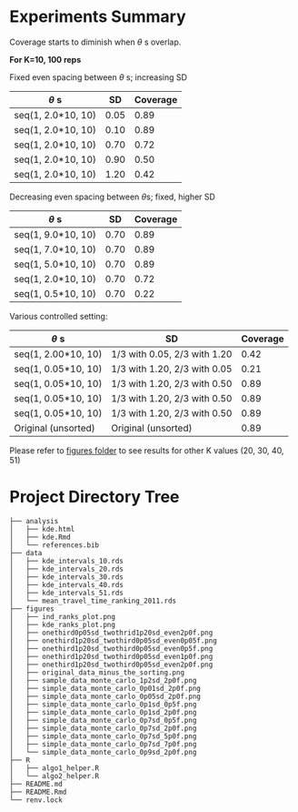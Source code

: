 # Experiments Summary

Coverage starts to diminish when $\theta$ s overlap.  

**For K=10, 100 reps**

Fixed even spacing between $\theta$ s; increasing SD

| $\theta$ s      | SD    | Coverage |
|----------------------|-------|----------|
| seq(1, 2.0*10, 10)   | 0.05  | 0.89     |
| seq(1, 2.0*10, 10)   | 0.10  | 0.89     |
| seq(1, 2.0*10, 10)   | 0.70  | 0.72     |
| seq(1, 2.0*10, 10)   | 0.90  | 0.50     |
| seq(1, 2.0*10, 10)   | 1.20  | 0.42     |


Decreasing even spacing between $\theta$s; fixed, higher SD

| $\theta$ s      | SD    | Coverage |
|----------------------|-------|----------|
| seq(1, 9.0*10, 10)   | 0.70  | 0.89     |
| seq(1, 7.0*10, 10)   | 0.70  | 0.89     |
| seq(1, 5.0*10, 10)   | 0.70  | 0.89     |
| seq(1, 2.0*10, 10)   | 0.70  | 0.72     |
| seq(1, 0.5*10, 10)   | 0.70  | 0.22     |

 
Various controlled setting:
 
| $\theta$ s      | SD                      | Coverage |
|----------------------|----------------------------------------|----------|
| seq(1, 2.00*10, 10)  | 1/3 with 0.05, 2/3 with 1.20            | 0.42     |
| seq(1, 0.05*10, 10)  | 1/3 with 1.20, 2/3 with 0.05            | 0.21     |
| seq(1, 0.05*10, 10)  | 1/3 with 1.20, 2/3 with 0.50            | 0.89     |
| seq(1, 0.05*10, 10)  | 1/3 with 1.20, 2/3 with 0.50            | 0.89     |
| seq(1, 0.05*10, 10)  | 1/3 with 1.20, 2/3 with 0.50            | 0.89     |
| Original (unsorted) | Original (unsorted)                      | 0.89     |

Please refer to [figures folder](https://github.com/ShaineRosewel/kde-ranking/tree/master/figures) to see results for other K values (20, 30, 40, 51)


# Project Directory Tree

    ├── analysis
    │   ├── kde.html
    │   ├── kde.Rmd
    │   └── references.bib
    ├── data
    │   ├── kde_intervals_10.rds
    │   ├── kde_intervals_20.rds
    │   ├── kde_intervals_30.rds
    │   ├── kde_intervals_40.rds
    │   ├── kde_intervals_51.rds
    │   └── mean_travel_time_ranking_2011.rds
    ├── figures
    │   ├── ind_ranks_plot.png
    │   ├── kde_ranks_plot.png
    │   ├── onethird0p05sd_twothrid1p20sd_even2p0f.png
    │   ├── onethird1p20sd_twothird0p05sd_even0p05f.png
    │   ├── onethird1p20sd_twothird0p05sd_even0p5f.png
    │   ├── onethird1p20sd_twothird0p05sd_even1p0f.png
    │   ├── onethird1p20sd_twothird0p05sd_even2p0f.png
    │   ├── original_data_minus_the_sorting.png
    │   ├── sample_data_monte_carlo_1p2sd_2p0f.png
    │   ├── simple_data_monte_carlo_0p01sd_2p0f.png
    │   ├── simple_data_monte_carlo_0p05sd_2p0f.png
    │   ├── simple_data_monte_carlo_0p1sd_0p5f.png
    │   ├── simple_data_monte_carlo_0p1sd_2p0f.png
    │   ├── simple_data_monte_carlo_0p7sd_0p5f.png
    │   ├── simple_data_monte_carlo_0p7sd_2p0f.png
    │   ├── simple_data_monte_carlo_0p7sd_5p0f.png
    │   ├── simple_data_monte_carlo_0p7sd_7p0f.png
    │   └── simple_data_monte_carlo_0p9sd_2p0f.png
    ├── R
    │   ├── algo1_helper.R
    │   └── algo2_helper.R
    ├── README.md
    ├── README.Rmd
    └── renv.lock
